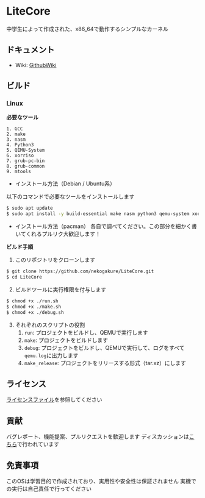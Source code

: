 # LiteCore
中学生によって作成された、x86_64で動作するシンプルなカーネル

## ドキュメント
- Wiki: [GithubWiki](https://github.com/nekogakure/LiteCore/wiki)

## ビルド
### Linux
**必要なツール**

    1. GCC
    2. make
    3. nasm
    4. Python3
    5. QEMU-System
    6. xorriso
    7. grub-pc-bin
    8. grub-common
    9. mtools

- インストール方法（Debian / Ubuntu系）

以下のコマンドで必要なツールをインストールします
```sh
$ sudo apt update
$ sudo apt install -y build-essential make nasm python3 qemu-system xorriso grub-pc-bin grub-common mtools
```
- インストール方法（pacman）
各自で調べてください。この部分を細かく書いてくれるプルリク大歓迎します！

**ビルド手順**
1. このリポジトリをクローンします
```sh
$ git clone https://github.com/nekogakure/LiteCore.git
$ cd LiteCore
```

2. ビルドツールに実行権限を付与します
```sh
$ chmod +x ./run.sh
$ chmod +x ./make.sh
$ chmod +x ./debug.sh
```
3. それぞれのスクリプトの役割
    1. `run`: プロジェクトをビルドし、QEMUで実行します
    2. `make`: プロジェクトをビルドします
    3. `debug`: プロジェクトをビルドし、QEMUで実行して、ログをすべて`qemu.log`に出力します
    4. `make_release`: プロジェクトをリリースする形式（tar.xz）にします

## ライセンス
[ライセンスファイル](./LICENSE)を参照してください

## 貢献
バグレポート、機能提案、プルリクエストを歓迎します
ディスカッションは[こちら](https://github.com/nekogakure/LiteCore/discussions)で行われています

## 免責事項
このOSは学習目的で作成されており、実用性や安全性は保証されません
実機での実行は自己責任で行ってください